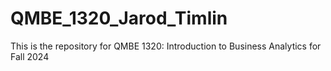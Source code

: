 # QMBE_1320_Jarod_Timlin
This is the repository for QMBE 1320: Introduction to Business Analytics for Fall 2024
